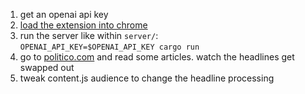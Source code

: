 1. get an openai api key
2. [load the extension into chrome](https://bashvlas.com/blog/install-chrome-extension-in-developer-mode/)
3. run the server like within `server/`:  
`OPENAI_API_KEY=$OPENAI_API_KEY cargo run`
4. go to [politico.com](https://www.politico.com/) and read some articles. watch the headlines get swapped out
4. tweak content.js audience to change the headline processing
